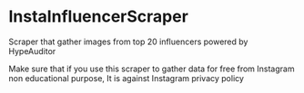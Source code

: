 # InstaInfluencerScraper
Scraper that gather images from top 20 influencers powered by HypeAuditor

Make sure that if you use this scraper to gather data for free from Instagram non educational purpose,
It is against Instagram privacy policy
